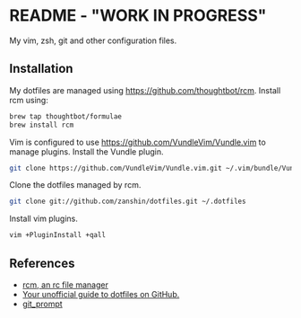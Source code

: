# README - "WORK IN PROGRESS"

My vim, zsh, git and other configuration files.

## Installation

My dotfiles are managed using https://github.com/thoughtbot/rcm. Install rcm using:

```bash
brew tap thoughtbot/formulae
brew install rcm
```

Vim is configured to use https://github.com/VundleVim/Vundle.vim to manage plugins. Install the Vundle plugin.

```bash
git clone https://github.com/VundleVim/Vundle.vim.git ~/.vim/bundle/Vundle.vim
```

Clone the dotfiles managed by rcm.

```bash
git clone git://github.com/zanshin/dotfiles.git ~/.dotfiles
```

Install vim plugins.

```bash
vim +PluginInstall +qall
```

## References

* [rcm, an rc file manager](https://robots.thoughtbot.com/rcm-for-rc-files-in-dotfiles-repos)
* [Your unofficial guide to dotfiles on GitHub.](https://dotfiles.github.io)
* [git_prompt](https://gist.github.com/joshdick/4415470)
